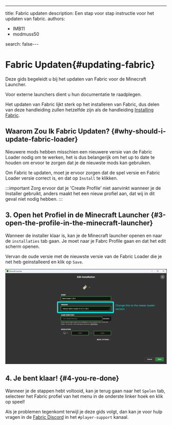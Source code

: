 ---
title: Fabric updaten
description: Een stap voor stap instructie voor het updaten van fabric.
authors:
  - IMB11
  - modmuss50

search: false---

# Fabric Updaten{#updating-fabric}

Deze gids begeleidt u bij het updaten van Fabric voor de Minecraft Launcher.

Voor externe launchers dient u hun documentatie te raadplegen.

Het updaten van Fabric lijkt sterk op het installeren van Fabric, dus delen van deze handleiding zullen hetzelfde zijn als de handleiding [Installing Fabric](./installing-fabric).

## Waarom Zou Ik Fabric Updaten? {#why-should-i-update-fabric-loader}

Nieuwere mods hebben misschien een nieuwere versie van de Fabric Loader nodig om te werken, het is dus belangerijk om het up to date te houden om ervoor te zorgen dat je de nieuwste mods kan gebruiken.

<!-- Include steps from installing guide, no need to repeat them. -->

<!--@include: ./installing-fabric.md{12,41}-->

Om Fabric te updaten, moet je ervoor zorgen dat de spel versie en Fabric Loader versie correct is, en dat op `Install` te klikken.

:::important
Zorg ervoor dat je 'Create Profile' niet aanvinkt wanneer je de Installer gebruikt, anders maakt het een nieuw profiel aan, dat wij in dit geval niet nodig hebben.
:::

## 3. Open het Profiel in de Minecraft Launcher {#3-open-the-profile-in-the-minecraft-launcher}

Wanneer de installer klaar is, kan je de Minecraft launcher openen en naar de `installaties` tab gaan. Je moet naar je Fabrc Profile gaan en dat het edit scherm openen.

Vervan de oude versie met de nieuwste versie van de Fabric Loader die je net heb geinstalleerd en klik op `Save`.

![Fabric updaten in de Minecraft Launcher](/assets/players/updating-fabric.png)

## 4. Je bent klaar! {#4-you-re-done}

Wanneer je de stappen hebt voltooid, kan je terug gaan naar het `Spelen` tab, selecteer het Fabric profiel van het menu in de onderste linker hoek en klik op speel!

Als je problemen tegenkomt terwijl je deze gids volgt, dan kan je voor hulp vragen in de [Fabric Discord](https://discord.gg/v6v4pMv) in het `#player-support` kanaal.
